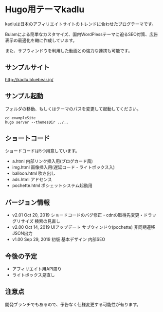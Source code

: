 # Hugo用テーマkadlu

kadluは日本のアフィリエイトサイトのトレンドに合わせたブログテーマです。

Bulamによる簡単なカスタマイズ、国内WordPlessテーマに迫るSEO対策、広告表示の最適化を軸に作成しています。

また、サブウィンドウを利用した動画との強力な連携も可能です。

## サンプルサイト

http://kadlu.bluebear.jp/

## サンプル起動

フォルダの移動、もしくはテーマのパスを変更して起動してください。

```
cd exampleSite
hugo server --themesDir ../..
```

## ショートコード

ショードコードは5つ用意しています。

- a.html 内部リンク挿入用(ブログカード風)
- img.html 画像挿入用(遅延ロード・ライトボックス入)
- balloon.html 吹き出し
- ads.html アドセンス
- pochette.html ポシェットシステム起動用

## バージョン情報

- v2.01 Oct 20, 2019 ショードコードのバグ修正・cdnの取得先変更・ドラッグリサイズ 検索の見直し
- v2.00 Oct 14, 2019 UIアップデート サブウィンドウ(pochette) 非同期遷移 JSON出力
- v1.00 Sep 29, 2019 初版 基本デザイン 内部SEO

## 今後の予定

- アフィリエイト用API周り
- ライトボックス見直し

## 注意点

開発ブランチでもあるので、予告なく仕様変更する可能性が有ります。